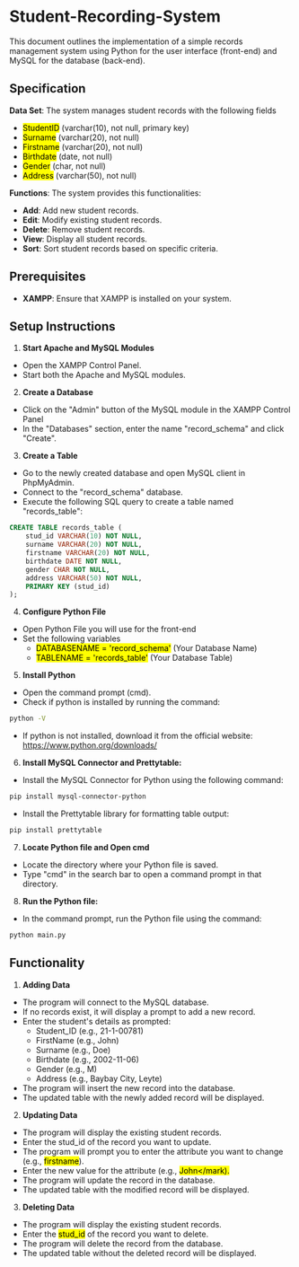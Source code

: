 # Student-Recording-System

This document outlines the implementation of a simple records management system using Python for the user interface (front-end) and MySQL for the database (back-end).

## Specification
**Data Set**: The system manages student records with the following fields 
- <mark>StudentID</mark> (varchar(10), not null, primary key)
- <mark>Surname</mark> (varchar(20), not null)
- <mark>Firstname</mark> (varchar(20), not null)
- <mark>Birthdate</mark> (date, not null)
- <mark>Gender</mark> (char, not null)
- <mark>Address</mark> (varchar(50), not null)

**Functions**: The system provides this functionalities:
- **Add**: Add new student records.
- **Edit**: Modify existing student records.
- **Delete**: Remove student records.
- **View**: Display all student records.
- **Sort**: Sort student records based on specific criteria.
## Prerequisites
- **XAMPP**: Ensure that XAMPP is installed on your system.

## **Setup Instructions**
1. **Start Apache and MySQL Modules**
* Open the XAMPP Control Panel.
* Start both the Apache and MySQL modules.
2. **Create a Database**
* Click on the "Admin" button of the MySQL module in the XAMPP Control Panel
* In the "Databases" section, enter the name "record_schema" and click "Create".

3. **Create a Table**
*  Go to the newly created database and open MySQL client in PhpMyAdmin.
* Connect to the "record_schema" database.
* Execute the following SQL query to create a table named "records_table":
```sql
CREATE TABLE records_table (
    stud_id VARCHAR(10) NOT NULL,
    surname VARCHAR(20) NOT NULL,
    firstname VARCHAR(20) NOT NULL,
    birthdate DATE NOT NULL,
    gender CHAR NOT NULL,
    address VARCHAR(50) NOT NULL,
    PRIMARY KEY (stud_id)
);
```
4. **Configure Python File**
- Open Python File you will use for the front-end
- Set the following variables
   * <mark>DATABASENAME = 'record_schema'</mark> (Your Database Name)
   * <mark>TABLENAME = 'records_table'</mark> (Your Database Table)

5. **Install Python**
- Open the command prompt (cmd).
- Check if python is installed by running the command:
```bash
python -V
``` 
- If python is not installed, download it from the official website: <https://www.python.org/downloads/> 

6. **Install MySQL Connector and Prettytable:**
- Install the MySQL Connector for Python using the following command:
```bash
pip install mysql-connector-python
```
- Install the Prettytable library for formatting table output:
```bash
pip install prettytable
```
7. **Locate Python file and Open cmd**
- Locate the directory where your Python file is saved.
- Type "cmd" in the search bar to open a command prompt in that directory.

8. **Run the Python file:**
- In the command prompt, run the Python file using the command:

```bash
python main.py
```
## Functionality

1. **Adding Data**
- The program will connect to the MySQL database.
- If no records exist, it will display a prompt to add a new record.
- Enter the student's details as prompted:
  - Student_ID (e.g., 21-1-00781)
  - FirstName (e.g., John)
  - Surname (e.g., Doe)
  - Birthdate (e.g., 2002-11-06)
  - Gender (e.g., M)
  - Address (e.g., Baybay City, Leyte)
- The program will insert the new record into the database.
- The updated table with the newly added record will be displayed.
2. **Updating Data**
- The program will display the existing student records.
- Enter the stud_id of the record you want to update.
- The program will prompt you to enter the attribute you want to change (e.g., <mark>firstname</mark>).
- Enter the new value for the attribute (e.g., <mark>John</mark).
- The program will update the record in the database.
- The updated table with the modified record will be displayed.

3.  **Deleting Data**
- The program will display the existing student records.
- Enter the <mark>stud_id</mark> of the record you want to delete.
- The program will delete the record from the database.
- The updated table without the deleted record will be displayed.
